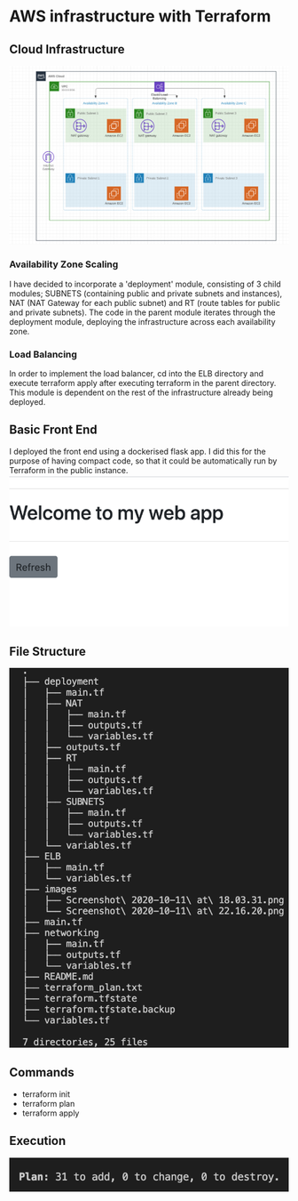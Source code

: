 # AWS infrastructure with Terraform

## Cloud Infrastructure
![imageofinfrastructure](https://github.com/sophiecosgrove/terraformtest/blob/master/images/Screenshot%202020-10-11%20at%2022.16.20.png)
### Availability Zone Scaling
I have decided to incorporate a 'deployment' module, consisting of 3 child modules; SUBNETS (containing public and private subnets and instances), NAT (NAT Gateway for each public subnet) and RT (route tables for public and private subnets). The code in the parent module iterates through the deployment module, deploying the infrastructure across each availability zone. 
### Load Balancing
In order to implement the load balancer, cd into the ELB directory and execute terraform apply after executing terraform in the parent directory. This module is dependent on the rest of the infrastructure already being deployed. 
## Basic Front End
I deployed the front end using a dockerised flask app. I did this for the purpose of having compact code, so that it could be automatically run by Terraform in the public instance.
![imageoffrontend](https://github.com/sophiecosgrove/terraformtest/blob/master/images/Screenshot%202020-10-11%20at%2018.03.31.png)

## File Structure
![imageoffilestructure](https://github.com/sophiecosgrove/terraformtest/blob/master/images/Screenshot%202020-10-11%20at%2023.06.00.png)

## Commands
- terraform init
- terraform plan
- terraform apply

## Execution
![imageofplan](https://github.com/sophiecosgrove/terraformtest/blob/master/images/Screenshot%202020-10-11%20at%2023.13.09.png)

